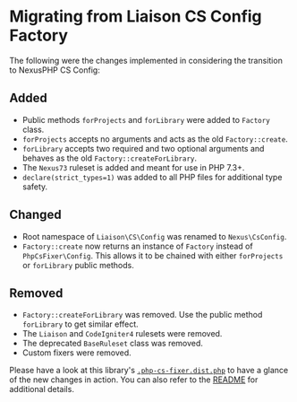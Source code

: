 # Migrating from Liaison CS Config Factory

The following were the changes implemented in considering the transition to NexusPHP CS Config:

## Added

- Public methods `forProjects` and `forLibrary` were added to `Factory` class.
- `forProjects` accepts no arguments and acts as the old `Factory::create`.
- `forLibrary` accepts two required and two optional arguments and behaves as the old `Factory::createForLibrary`.
- The `Nexus73` ruleset is added and meant for use in PHP 7.3+.
- `declare(strict_types=1)` was added to all PHP files for additional type safety.

## Changed

- Root namespace of `Liaison\CS\Config` was renamed to `Nexus\CsConfig`.
- `Factory::create` now returns an instance of `Factory` instead of `PhpCsFixer\Config`. This allows it
to be chained with either `forProjects` or `forLibrary` public methods.

## Removed

- `Factory::createForLibrary` was removed. Use the public method `forLibrary` to get similar effect.
- The `Liaison` and `CodeIgniter4` rulesets were removed.
- The deprecated `BaseRuleset` class was removed.
- Custom fixers were removed.

Please have a look at this library's [`.php-cs-fixer.dist.php`](.php-cs-fixer.dist.php) to
have a glance of the new changes in action. You can also refer to
the [README](README.md) for additional details.
